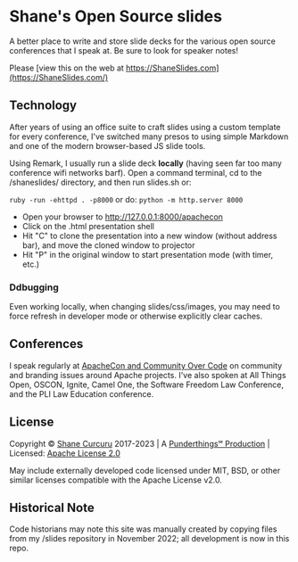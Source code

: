 # Shane's Open Source slides

A better place to write and store slide decks for the various open source
conferences that I speak at. Be sure to look for speaker notes!

Please [view this on the web at https://ShaneSlides.com](https://ShaneSlides.com/)

## Technology

After years of using an office suite to craft slides using a custom template
for every conference, I've switched many presos to using simple Markdown and
one of the modern browser-based JS slide tools.

Using Remark, I usually run a slide deck **locally** (having seen far too 
many conference wifi networks barf).  Open a command terminal, cd 
to the /shaneslides/ directory, and then run slides.sh or:

```ruby -run -ehttpd . -p8000```
or do:
```python -m http.server 8000```

- Open your browser to http://127.0.0.1:8000/apachecon
- Click on the .html presentation shell
- Hit "C" to clone the presentation into a new window (without address bar), and move the cloned window to projector
- Hit "P" in the original window to start presentation mode (with timer, etc.)

### Ddbugging

Even working locally, when changing slides/css/images, you may need to 
force refresh in developer mode or otherwise explicitly clear caches.

## Conferences

I speak regularly at [ApacheCon and
Community Over Code](https://communityovercode.org/) on community and branding issues
around Apache projects. I've also spoken at All Things Open, OSCON, Ignite, Camel One, the Software Freedom Law Conference, and the PLI Law Education conference.

## License

Copyright © [Shane Curcuru](https://shanecurcuru.org/) 2017-2023 | A [Punderthings℠ Production](https://punderthings.com/) | Licensed: [Apache License 2.0](https://www.apache.org/licenses/LICENSE-2.0.html)

May include externally developed code licensed under MIT, BSD, or other
similar licenses compatible with the Apache License v2.0.

## Historical Note

Code historians may note this site was manually created by copying files from my /slides repository in November 2022; all development is now in this repo.
